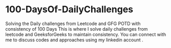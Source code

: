 # 100-DaysOf-DailyChallenges
Solving the Daily challenges from Leetcode and GFG POTD with consistency of 100 Days
This is where I solve daily challenges from leetcode and GeeksforGeeks to maintain consistency. You can connect with me to discuss codes and approaches using my linkedin account .
